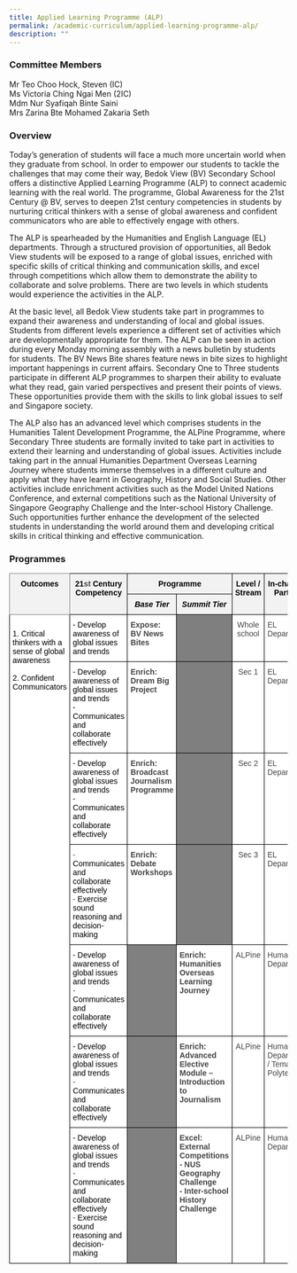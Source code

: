 ```yaml
---
title: Applied Learning Programme (ALP)
permalink: /academic-curriculum/applied-learning-programme-alp/
description: ""
---
```

### Committee Members

Mr Teo Choo Hock, Steven (IC) <br>
Ms Victoria Ching Ngai Men (2IC) <br>
Mdm Nur Syafiqah Binte Saini <br>
Mrs Zarina Bte Mohamed Zakaria Seth

### Overview

Today’s generation of students will face a much more uncertain world when they graduate from school. In order to empower our students to tackle the challenges that may come their way, Bedok View (BV) Secondary School offers a distinctive Applied Learning Programme (ALP) to connect academic learning with the real world. The programme, Global Awareness for the 21st Century @ BV, serves to deepen 21st century competencies in students by nurturing critical thinkers with a sense of global awareness and confident communicators who are able to effectively engage with others. 


The ALP is spearheaded by the Humanities and English Language (EL) departments. Through a structured provision of opportunities, all Bedok View students will be exposed to a range of global issues, enriched with specific skills of critical thinking and communication skills, and excel through competitions which allow them to demonstrate the ability to collaborate and solve problems. There are two levels in which students would experience the activities in the ALP.


At the basic level, all Bedok View students take part in programmes to expand their awareness and understanding of local and global issues. Students from different levels experience a different set of activities which are developmentally appropriate for them. The ALP can be seen in action during every Monday morning assembly with a news bulletin by students for students. The BV News Bite shares feature news in bite sizes to highlight important happenings in current affairs. Secondary One to Three students participate in different ALP programmes to sharpen their ability to evaluate what they read, gain varied perspectives and present their points of views. These opportunities provide them with the skills to link global issues to self and Singapore society. 


The ALP also has an advanced level which comprises students in the Humanities Talent Development Programme, the ALPine Programme, where Secondary Three students are formally invited to take part in activities to extend their learning and understanding of global issues. Activities include taking part in the annual Humanities Department Overseas Learning Journey where students immerse themselves in a different culture and apply what they have learnt in Geography, History and Social Studies. Other activities include enrichment activities such as the Model United Nations Conference, and external competitions such as the National University of Singapore Geography Challenge and the Inter-school History Challenge. Such opportunities further enhance the development of the selected students in understanding the world around them and developing critical skills in critical thinking and effective communication.


### Programmes

<style type="text/css">
.tg  {border-collapse:collapse;border-spacing:0;}
.tg td{border-color:black;border-style:solid;border-width:1px;font-family:Arial, sans-serif;font-size:14px;
  overflow:hidden;padding:10px 5px;word-break:normal;}
.tg th{border-color:black;border-style:solid;border-width:1px;font-family:Arial, sans-serif;font-size:14px;
  font-weight:normal;overflow:hidden;padding:10px 5px;word-break:normal;}
.tg .tg-sxkx{background-color:#FFF;color:#454545;text-align:center;vertical-align:top}
.tg .tg-fwnj{background-color:#FFF;color:#454545;text-align:left;vertical-align:top}
.tg .tg-v3qx{background-color:#F2F2F2;color:#454545;font-style:italic;font-weight:bold;text-align:center;vertical-align:top}
.tg .tg-sz2n{background-color:#7F7F7F;color:#454545;font-weight:bold;text-align:left;vertical-align:top}
.tg .tg-fjsx{background-color:#F2F2F2;border-color:inherit;color:#454545;font-weight:bold;text-align:center;vertical-align:top}
.tg .tg-q2om{background-color:#F2F2F2;color:#454545;font-weight:bold;text-align:center;vertical-align:top}
.tg .tg-9u4g{background-color:#FFF;color:#454545;font-weight:bold;text-align:left;vertical-align:top}
.tg .tg-qoio{background-color:#7F7F7F;color:#454545;text-align:left;vertical-align:top}
.tg .tg-rvho{background-color:#808080;color:#454545;font-weight:bold;text-align:left;vertical-align:top}
</style>
<table class="tg">
<thead>
  <tr>
    <th class="tg-fjsx" rowspan="2"><span style="color:black">Outcomes</span></th>
    <th class="tg-q2om" rowspan="2"><span style="color:black">21</span>st <span style="color:black">Century Competency</span></th>
    <th class="tg-q2om" colspan="2"><span style="color:black">Programme</span></th>
    <th class="tg-q2om" rowspan="2"><span style="color:black">Level / Stream</span></th>
    <th class="tg-q2om" rowspan="2"><span style="color:black">In-charge / Partner</span></th>
  </tr>
  <tr>
    <th class="tg-v3qx"><span style="color:black">Base</span> <span style="color:black">Tier</span></th>
    <th class="tg-v3qx"><span style="color:black">Summit</span> <span style="color:black">Tier</span></th>
  </tr>
</thead>
<tbody>
  <tr>
    <td class="tg-fwnj" rowspan="7"><span style="color:black"> </span><br><span style="color:black">1.</span>    <span style="color:black">Critical thinkers with a sense of global awareness</span><br><span style="color:black"> </span><br><span style="color:black">2.</span>    <span style="color:black">Confident Communicators</span><br><span style="color:black"> </span></td>
    <td class="tg-fwnj"><span style="color:black">-</span>       <span style="color:black">Develop awareness of global issues and trends</span></td>
    <td class="tg-9u4g">Expose:<br>BV News Bites</td>
    <td class="tg-qoio"> </td>
    <td class="tg-sxkx">Whole school</td>
    <td class="tg-fwnj">EL Department</td>
  </tr>
  <tr>
    <td class="tg-fwnj"><span style="color:black">-</span>       <span style="color:black">Develop awareness of global issues and trends</span><br><span style="color:black">-</span>       <span style="color:black">Communicates and collaborate effectively</span></td>
    <td class="tg-9u4g">Enrich:<br>Dream Big Project</td>
    <td class="tg-sz2n"> </td>
    <td class="tg-sxkx">Sec 1</td>
    <td class="tg-fwnj">EL Department</td>
  </tr>
  <tr>
    <td class="tg-fwnj"><span style="color:black">-</span>       <span style="color:black">Develop awareness of global issues and trends</span><br><span style="color:black">-</span>       <span style="color:black">Communicates and collaborate effectively</span></td>
    <td class="tg-9u4g">Enrich:<br>Broadcast Journalism Programme</td>
    <td class="tg-sz2n"> </td>
    <td class="tg-sxkx">Sec 2</td>
    <td class="tg-fwnj">EL Department</td>
  </tr>
  <tr>
    <td class="tg-fwnj">-       <span style="color:black">Communicates and collaborate effectively</span><br>-       <span style="color:black">Exercise sound reasoning and decision-making</span></td>
    <td class="tg-9u4g">Enrich:<br>Debate Workshops</td>
    <td class="tg-sz2n"> </td>
    <td class="tg-sxkx">Sec 3</td>
    <td class="tg-fwnj">EL Department</td>
  </tr>
  <tr>
    <td class="tg-fwnj"><span style="color:black">-</span>       <span style="color:black">Develop awareness of global issues and trends</span><br>-       <span style="color:black">Communicates and collaborate effectively</span></td>
    <td class="tg-rvho"> </td>
    <td class="tg-9u4g">Enrich: Humanities Overseas Learning Journey</td>
    <td class="tg-sxkx">ALPine</td>
    <td class="tg-fwnj">Humanities Department</td>
  </tr>
  <tr>
    <td class="tg-fwnj"><span style="color:black">-</span>       <span style="color:black">Develop awareness of global issues and trends</span><br>-       <span style="color:black">Communicates and collaborate effectively</span></td>
    <td class="tg-rvho"> </td>
    <td class="tg-9u4g">Enrich: Advanced Elective Module – Introduction to Journalism</td>
    <td class="tg-sxkx">ALPine</td>
    <td class="tg-fwnj">Humanities Department / Temasek Polytechnic</td>
  </tr>
  <tr>
    <td class="tg-fwnj"><span style="color:black">-</span>       <span style="color:black">Develop awareness of global issues and trends</span><br>-       <span style="color:black">Communicates and collaborate effectively</span><br>-       <span style="color:black">Exercise sound reasoning and decision-making</span></td>
    <td class="tg-rvho"> </td>
    <td class="tg-9u4g">Excel: External Competitions<br>-       NUS Geography Challenge<br>-       Inter-school History Challenge</td>
    <td class="tg-sxkx">ALPine</td>
    <td class="tg-fwnj">Humanities Department</td>
  </tr>
</tbody>
</table>